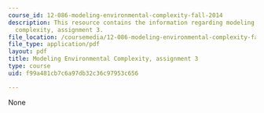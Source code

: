 ```yaml
---
course_id: 12-086-modeling-environmental-complexity-fall-2014
description: This resource contains the information regarding modeling environmental
  complexity, assignment 3.
file_location: /coursemedia/12-086-modeling-environmental-complexity-fall-2014/f99a481cb7c6a97db32c36c97953c656_MIT12_086F14_PS3.pdf
file_type: application/pdf
layout: pdf
title: Modeling Environmental Complexity, assignment 3
type: course
uid: f99a481cb7c6a97db32c36c97953c656

---
```

None